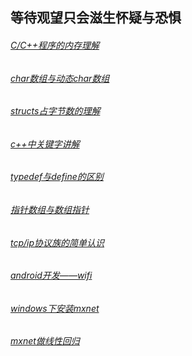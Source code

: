 等待观望只会滋生怀疑与恐惧
-----------
###### [C/C++程序的内存理解](http://Lucas-Yang.github.io/1_page)
###### [char数组与动态char数组](http://Lucas-Yang.github.io/2_page)
###### [structs占字节数的理解](http://Lucas-Yang.github.io/sizeof_of_structs)
###### [c++中关键字讲解](http://Lucas-Yang.github.io/3_page)
###### [typedef与define的区别](http://Lucas-Yang.github.io/4_page)
###### [指针数组与数组指针](http://Lucas-Yang.github.io/pointer_array)
###### [tcp/ip协议族的简单认识](http://Lucas-Yang.github.io/tcp_udp)
###### [android开发——wifi](http://Lucas-Yang.github.io/android_development_wifi)
###### [windows下安装mxnet](http://Lucas-Yang.github.io/mxnet_install)
###### [mxnet做线性回归](http://Lucas-Yang.github.io/mxnet_liner)

